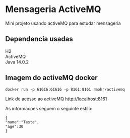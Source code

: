 # Mensageria ActiveMQ
Mini projeto usando activeMQ para estudar mensageria

## Dependencia usadas
H2<br/>
ActiveMQ<br/>
Java 14.0.2

## Imagem do activeMQ docker
````
docker run -p 61616:61616 -p 8161:8161 rmohr/activemq
````
Link de acesso ao activeMQ [http://localhost:8161](http://localhost:8161/index.html)

As informacoes seguem o seguinte estilo:
````
{
"name":"Teste",
"age":30
}
````